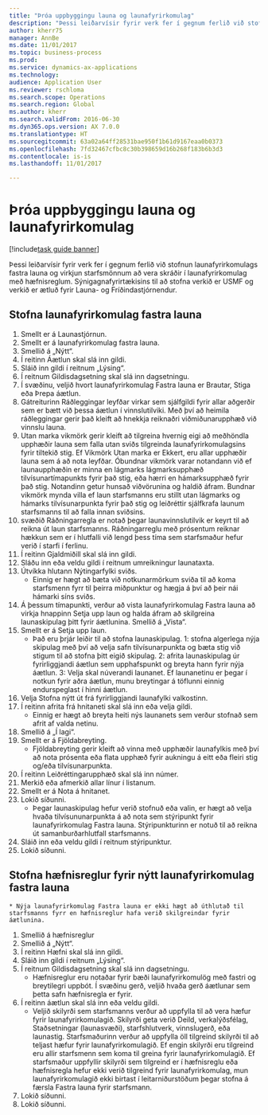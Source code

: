 ```yaml
--- 
title: "Þróa uppbyggingu launa og launafyrirkomulag"
description: "Þessi leiðarvísir fyrir verk fer í gegnum ferlið við stofnun launafyrirkomulags fastra launa og virkjun starfsmönnum að vera skráðir í launafyrirkomulag með hæfnisreglum."
author: kherr75
manager: AnnBe
ms.date: 11/01/2017
ms.topic: business-process
ms.prod: 
ms.service: dynamics-ax-applications
ms.technology: 
audience: Application User
ms.reviewer: rschloma
ms.search.scope: Operations
ms.search.region: Global
ms.author: kherr
ms.search.validFrom: 2016-06-30
ms.dyn365.ops.version: AX 7.0.0
ms.translationtype: HT
ms.sourcegitcommit: 63a02a64ff28531bae950f1b61d9167eaa0b0373
ms.openlocfilehash: 7fd32467cfbc8c30b398659d16b268f183b6b3d3
ms.contentlocale: is-is
ms.lasthandoff: 11/01/2017

---
```

# <a name="develop-salarycompensation-structure-and-plans"></a>Þróa uppbyggingu launa og launafyrirkomulag

[!include[task guide banner](../../includes/task-guide-banner.md)]

Þessi leiðarvísir fyrir verk fer í gegnum ferlið við stofnun launafyrirkomulags fastra launa og virkjun starfsmönnum að vera skráðir í launafyrirkomulag með hæfnisreglum. Sýnigagnafyrirtækisins til að stofna verkið er USMF og verkið er ætluð fyrir Launa- og Fríðindastjórnendur.


## <a name="create-fixed-compensation-plan"></a>Stofna launafyrirkomulag fastra launa
1. Smellt er á Launastjórnun.
2. Smellt er á launafyrirkomulag fastra launa.
3. Smellið á „Nýtt“.
4. Í reitinn Áætlun skal slá inn gildi.
5. Sláið inn gildi í reitnum „Lýsing“.
6. Í reitnum Gildisdagsetning skal slá inn dagsetningu.
7. Í svæðinu, veljið hvort launafyrirkomulag Fastra launa er Brautar, Stiga eða Þrepa áætlun.
8. Gátreiturinn Ráðleggingar leyfðar virkar sem sjálfgildi fyrir allar aðgerðir sem er bætt við þessa áætlun í vinnslutilviki.  Með því að heimila ráðleggingar gerir það kleift að hnekkja reiknaðri viðmiðunarupphæð við vinnslu launa.
9. Utan marka vikmörk gerir kleift að tilgreina hvernig eigi að meðhöndla upphæðir launa sem falla utan sviðs tilgreinda launafyrirkomulagsins fyrir tiltekið stig.  Ef Vikmörk Utan marka er Ekkert, eru allar upphæðir launa sem á að nota leyfðar.  Óbundnar vikmörk varar notandann við ef launaupphæðin er minna en lágmarks lágmarksupphæð tilvísunartímapunkts fyrir það stig, eða hærri en hámarksupphæð fyrir það stig. Notandinn getur hunsað viðvörunina og haldið áfram.  Bundnar vikmörk mynda villa ef laun starfsmanns eru stillt utan lágmarks og hámarks tilvísunarpunkta fyrir það stig og leiðréttir sjálfkrafa launum starfsmanns til að falla innan sviðsins.
10. svæðið Ráðningarregla er notað þegar launavinnslutilvik er keyrt til að reikna út laun starfsmanns.  Ráðningarreglu með prósentum reiknar hækkun sem er í hlutfalli við lengd þess tíma sem starfsmaður hefur verið í starfi í ferlinu.
11. Í reitinn Gjaldmiðill skal slá inn gildi.
12. Sláðu inn eða veldu gildi í reitnum umreikningur launataxta.
13. Útvíkka hlutann Nýtingarfylki sviðs.
    * Einnig er hægt að bæta við notkunarmörkum sviða til að koma starfsmenn fyrr til þeirra miðpunktur og hægja á því að þeir nái hámarki síns sviðs.  
14. Á þessum tímapunkti, verður að vista launafyrirkomulag Fastra launa að virkja hnappinn Setja upp laun og halda áfram að skilgreina launaskipulag þitt fyrir áætlunina.  Smellið á „Vista“.
15. Smellt er á Setja upp laun.
    * Það eru þrjár leiðir til að stofna launaskipulag. 1: stofna algerlega nýja skipulag með því að velja safn tilvísunarpunkta og bæta stig við stigum til að stofna þitt eigið skipulag. 2: afrita launaskipulag úr fyrirliggjandi áætlun sem upphafspunkt og breyta hann fyrir nýja áætlun. 3: Velja skal núverandi launanet. Ef launanetinu er þegar í notkun fyrir aðra áætlun, munu breytingar á töflunni einnig endurspeglast í hinni áætlun.  
16. Velja Stofna nýtt út frá fyrirliggjandi launafylki valkostinn.
17. Í reitinn afrita frá hnitaneti skal slá inn eða velja gildi.
    * Einnig er hægt að breyta heiti nýs  launanets sem verður stofnað sem afrit af valda netinu.  
18. Smellið á „Í lagi“.
19. Smellt er á Fjöldabreyting.
    * Fjöldabreyting gerir kleift að vinna með upphæðir launafylkis með því að nota prósenta eða flata upphæð fyrir aukningu á eitt eða fleiri stig og/eða tilvísunarpunkta.  
20. Í reitinn Leiðréttingarupphæð skal slá inn númer.
21. Merkið eða afmerkið allar línur í listanum.
22. Smellt er á Nota á hnitanet.
23. Lokið síðunni.
    * Þegar launaskipulag hefur verið stofnuð eða valin, er hægt að velja hvaða tilvísununarpunkta á að nota sem stýripunkt fyrir launafyrirkomulag Fastra launa.  Stýripunkturinn er notuð til að reikna út samanburðarhlutfall starfsmanns.  
24. Sláið inn eða veldu gildi í reitnum stýripunktur.
25. Lokið síðunni.

## <a name="create-an-eligibility-rule-for-the-new-fixed-compensation-plan"></a>Stofna hæfnisreglur fyrir nýtt launafyrirkomulag fastra launa
    * Nýja launafyrirkomulag Fastra launa er ekki hægt að úthlutað til starfsmanns fyrr en hæfnisreglur hafa verið skilgreindar fyrir áætlunina.  
1. Smellið á hæfnisreglur
2. Smellið á „Nýtt“.
3. Í reitinn Hæfni skal slá inn gildi.
4. Sláið inn gildi í reitnum „Lýsing“.
5. Í reitnum Gildisdagsetning skal slá inn dagsetningu.
    * Hæfnisreglur eru notaðar fyrir bæði launafyrirkomulög með fastri og breytilegri uppbót.  Í svæðinu gerð, veljið hvaða gerð áætlunar sem þetta safn hæfnisregla er fyrir.  
6. Í reitinn áætlun skal slá inn eða veldu gildi.
    * Veljið skilyrði sem starfsmanns verður að uppfylla til að vera hæfur fyrir launafyrirkomulagið. Skilyrði geta verið Deild, verkalýðsfélag, Staðsetningar (launasvæði), starfshlutverk, vinnslugerð, eða launastig. Starfsmaðurinn verður að uppfylla öll tilgreind skilyrði til að teljast hæfur fyrir launafyrirkomulagið. Ef engin skilyrði eru tilgreind eru allir starfsmenn sem koma til greina fyrir launafyrirkomulagið. Ef starfsmaður uppfyllir skilyrði sem tilgreind er í hæfnisreglu eða hæfnisregla hefur ekki verið tilgreind fyrir launafyrirkomulag, mun launafyrirkomulagið ekki birtast í leitarniðurstöðum þegar stofna á færsla Fastra launa fyrir starfsmann.  
7. Lokið síðunni.
8. Lokið síðunni.


